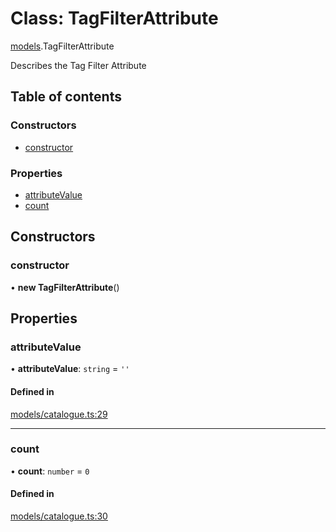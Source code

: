 # Class: TagFilterAttribute

[models](../wiki/models).TagFilterAttribute

Describes the Tag Filter Attribute

## Table of contents

### Constructors

- [constructor](../wiki/models.TagFilterAttribute#constructor)

### Properties

- [attributeValue](../wiki/models.TagFilterAttribute#attributevalue)
- [count](../wiki/models.TagFilterAttribute#count)

## Constructors

### constructor

• **new TagFilterAttribute**()

## Properties

### attributeValue

• **attributeValue**: `string` = `''`

#### Defined in

[models/catalogue.ts:29](https://gitlab.com/baliganikhil/blackmirror-sdk/-/blob/349365c/src/models/catalogue.ts#L29)

___

### count

• **count**: `number` = `0`

#### Defined in

[models/catalogue.ts:30](https://gitlab.com/baliganikhil/blackmirror-sdk/-/blob/349365c/src/models/catalogue.ts#L30)
